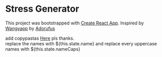 # Stress Generator

This project was bootstrapped with [Create React App](https://github.com/facebook/create-react-app).
Inspired by [Wangyapp](https://github.com/adorufus/RealtimeStressTextGenerator) by [Adorufus](https://github.com/adorufus)

add copypastas [Here](https://github.com/SheezChill/stress/blob/master/src/Templates.json) pls thanks.  
replace the names with ${this.state.name} and replace every uppercase names with ${this.state.nameCaps}
